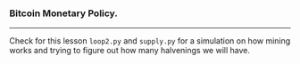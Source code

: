 ### Bitcoin Monetary Policy.
---

Check for this lesson `loop2.py` and `supply.py` for a simulation on how mining works and trying to figure out how many halvenings we will have.